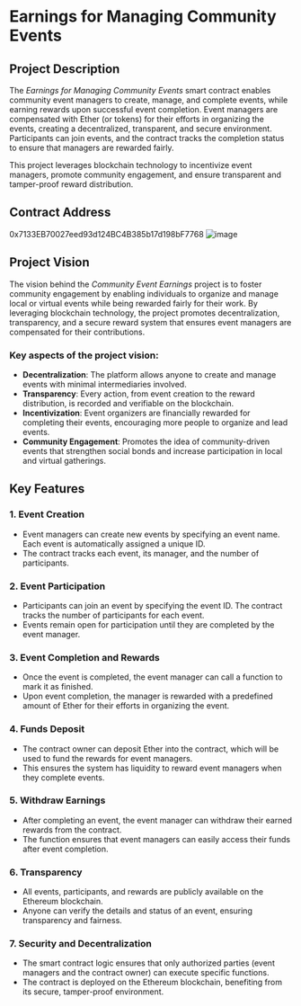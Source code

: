 # Earnings for Managing Community Events

## Project Description

The *Earnings for Managing Community Events* smart contract enables community event managers to create, manage, and complete events, while earning rewards upon successful event completion. Event managers are compensated with Ether (or tokens) for their efforts in organizing the events, creating a decentralized, transparent, and secure environment. Participants can join events, and the contract tracks the completion status to ensure that managers are rewarded fairly.

This project leverages blockchain technology to incentivize event managers, promote community engagement, and ensure transparent and tamper-proof reward distribution.

## Contract Address

0x7133EB70027eed93d124BC4B385b17d198bF7768
![image](https://github.com/user-attachments/assets/c8619087-b22e-4ef8-8de0-3dfffcd2fea1)


## Project Vision

The vision behind the *Community Event Earnings* project is to foster community engagement by enabling individuals to organize and manage local or virtual events while being rewarded fairly for their work. By leveraging blockchain technology, the project promotes decentralization, transparency, and a secure reward system that ensures event managers are compensated for their contributions.

### Key aspects of the project vision:
- **Decentralization**: The platform allows anyone to create and manage events with minimal intermediaries involved.
- **Transparency**: Every action, from event creation to the reward distribution, is recorded and verifiable on the blockchain.
- **Incentivization**: Event organizers are financially rewarded for completing their events, encouraging more people to organize and lead events.
- **Community Engagement**: Promotes the idea of community-driven events that strengthen social bonds and increase participation in local and virtual gatherings.

## Key Features

### 1. **Event Creation**
   - Event managers can create new events by specifying an event name. Each event is automatically assigned a unique ID.
   - The contract tracks each event, its manager, and the number of participants.

### 2. **Event Participation**
   - Participants can join an event by specifying the event ID. The contract tracks the number of participants for each event.
   - Events remain open for participation until they are completed by the event manager.

### 3. **Event Completion and Rewards**
   - Once the event is completed, the event manager can call a function to mark it as finished.
   - Upon event completion, the manager is rewarded with a predefined amount of Ether for their efforts in organizing the event.

### 4. **Funds Deposit**
   - The contract owner can deposit Ether into the contract, which will be used to fund the rewards for event managers.
   - This ensures the system has liquidity to reward event managers when they complete events.

### 5. **Withdraw Earnings**
   - After completing an event, the event manager can withdraw their earned rewards from the contract.
   - The function ensures that event managers can easily access their funds after event completion.

### 6. **Transparency**
   - All events, participants, and rewards are publicly available on the Ethereum blockchain.
   - Anyone can verify the details and status of an event, ensuring transparency and fairness.

### 7. **Security and Decentralization**
   - The smart contract logic ensures that only authorized parties (event managers and the contract owner) can execute specific functions.
   - The contract is deployed on the Ethereum blockchain, benefiting from its secure, tamper-proof environment.



